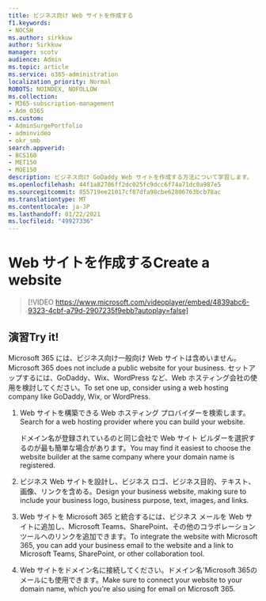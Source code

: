 ```yaml
---
title: ビジネス向け Web サイトを作成する
f1.keywords:
- NOCSH
ms.author: sirkkuw
author: Sirkkuw
manager: scotv
audience: Admin
ms.topic: article
ms.service: o365-administration
localization_priority: Normal
ROBOTS: NOINDEX, NOFOLLOW
ms.collection:
- M365-subscription-management
- Adm_O365
ms.custom:
- AdminSurgePortfolio
- adminvideo
- okr_smb
search.appverid:
- BCS160
- MET150
- MOE150
description: ビジネス向け GoDaddy Web サイトを作成する方法について学習します。
ms.openlocfilehash: 44f1a82706ff2dc025fc9dcc6f74a71dc0a987e5
ms.sourcegitcommit: 855719ee21017cf87dfa98cbe62806763bcb78ac
ms.translationtype: MT
ms.contentlocale: ja-JP
ms.lasthandoff: 01/22/2021
ms.locfileid: "49927336"
---
```

# <a name="create-a-website"></a><span data-ttu-id="89296-103">Web サイトを作成する</span><span class="sxs-lookup"><span data-stu-id="89296-103">Create a website</span></span>

> [!VIDEO https://www.microsoft.com/videoplayer/embed/4839abc6-9323-4cbf-a79d-2907235f9ebb?autoplay=false]

## <a name="try-it"></a><span data-ttu-id="89296-104">演習</span><span class="sxs-lookup"><span data-stu-id="89296-104">Try it!</span></span>

<span data-ttu-id="89296-105">Microsoft 365 には、ビジネス向け一般向け Web サイトは含めいません。</span><span class="sxs-lookup"><span data-stu-id="89296-105">Microsoft 365 does not include a public website for your business.</span></span> <span data-ttu-id="89296-106">セットアップするには、GoDaddy、Wix、WordPress など、Web ホスティング会社の使用を検討してください。</span><span class="sxs-lookup"><span data-stu-id="89296-106">To set one up, consider using a web hosting company like GoDaddy, Wix, or WordPress.</span></span>

1. <span data-ttu-id="89296-107">Web サイトを構築できる Web ホスティング プロバイダーを検索します。</span><span class="sxs-lookup"><span data-stu-id="89296-107">Search for a web hosting provider where you can build your website.</span></span>

     <span data-ttu-id="89296-108">ドメイン名が登録されているのと同じ会社で Web サイト ビルダーを選択するのが最も簡単な場合があります。</span><span class="sxs-lookup"><span data-stu-id="89296-108">You may find it easiest to choose the website builder at the same company where your domain name is registered.</span></span>
1. <span data-ttu-id="89296-109">ビジネス Web サイトを設計し、ビジネス ロゴ、ビジネス目的、テキスト、画像、リンクを含める。</span><span class="sxs-lookup"><span data-stu-id="89296-109">Design your business website, making sure to include your business logo, business purpose, text, images, and links.</span></span>
1. <span data-ttu-id="89296-110">Web サイトを Microsoft 365 と統合するには、ビジネス メールを Web サイトに追加し、Microsoft Teams、SharePoint、その他のコラボレーション ツールへのリンクを追加できます。</span><span class="sxs-lookup"><span data-stu-id="89296-110">To integrate the website with Microsoft 365, you can add your business email to the website and a link to Microsoft Teams, SharePoint, or other collaboration tool.</span></span>
1. <span data-ttu-id="89296-111">Web サイトをドメイン名に接続してください。ドメイン名&#39;Microsoft 365のメールにも使用できます。</span><span class="sxs-lookup"><span data-stu-id="89296-111">Make sure to connect your website to your domain name, which you&#39;re also using for email on Microsoft 365.</span></span>